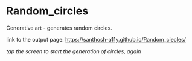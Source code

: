 # Random_circles
Generative art - generates random circles.

link to the output page: https://santhosh-a11y.github.io/Random_ciecles/

_tap the screen to start the generation of circles, again_
